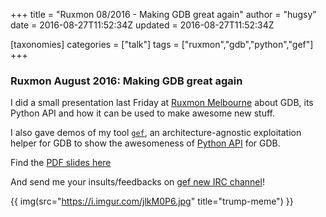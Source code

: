 +++
title = "Ruxmon 08/2016 - Making GDB great again"
author = "hugsy"
date =   2016-08-27T11:52:34Z
updated =   2016-08-27T11:52:34Z

[taxonomies]
categories = ["talk"]
tags = ["ruxmon","gdb","python","gef"]
+++

### Ruxmon August 2016: Making GDB great again ###

I did a small presentation last Friday at [Ruxmon Melbourne](https://web.archive.org/web/20231209215029/http://ruxmon.com/melbourne/) about GDB, its Python API and how it can be used to make awesome new stuff.

I also gave demos of my tool [`gef`](https://github.com/hugsy/gef.git), an architecture-agnostic exploitation helper for GDB to show the awesomeness of [Python API](https://sourceware.org/gdb/onlinedocs/gdb/Python-API.html) for GDB.

Find the [PDF slides here](http://christophe.alladoum.free.fr/public/ruxmon-08-16/ruxmon_2016-09_gdb_enhanced_features.pdf)

And send me your insults/feedbacks on [gef new IRC channel](https://webchat.freenode.net/?channels=##gef)!

{{ img(src="https://i.imgur.com/jlkM0P6.jpg" title="trump-meme") }}
